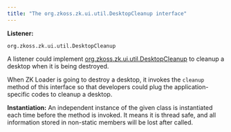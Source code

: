 ```yaml
---
title: "The org.zkoss.zk.ui.util.DesktopCleanup interface"
---
```


**Listener:**

`org.zkoss.zk.ui.util.DesktopCleanup`

A listener could implement
[org.zkoss.zk.ui.util.DesktopCleanup](https://www.zkoss.org/javadoc/latest/zk/org/zkoss/zk/ui/util/DesktopCleanup.html)
to cleanup a desktop when it is being destroyed.

When ZK Loader is going to destroy a desktop, it invokes the `cleanup`
method of this interface so that developers could plug the
application-specific codes to cleanup a desktop.

**Instantiation:** An independent instance of the given class is
instantiated each time before the method is invoked. It means it is
thread safe, and all information stored in non-static members will be
lost after called.
